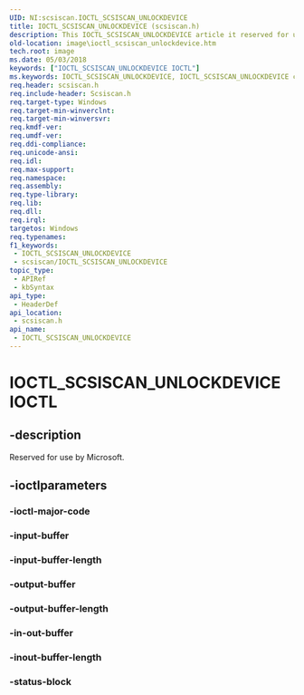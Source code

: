 ```yaml
---
UID: NI:scsiscan.IOCTL_SCSISCAN_UNLOCKDEVICE
title: IOCTL_SCSISCAN_UNLOCKDEVICE (scsiscan.h)
description: This IOCTL_SCSISCAN_UNLOCKDEVICE article it reserved for use by Microsoft.
old-location: image\ioctl_scsiscan_unlockdevice.htm
tech.root: image
ms.date: 05/03/2018
keywords: ["IOCTL_SCSISCAN_UNLOCKDEVICE IOCTL"]
ms.keywords: IOCTL_SCSISCAN_UNLOCKDEVICE, IOCTL_SCSISCAN_UNLOCKDEVICE control, IOCTL_SCSISCAN_UNLOCKDEVICE control code [Imaging Devices], image.ioctl_scsiscan_unlockdevice, scsiscan/IOCTL_SCSISCAN_UNLOCKDEVICE, stifnc_b3d77638-dbcf-41ae-90f9-50611e562590.xml
req.header: scsiscan.h
req.include-header: Scsiscan.h
req.target-type: Windows
req.target-min-winverclnt: 
req.target-min-winversvr: 
req.kmdf-ver: 
req.umdf-ver: 
req.ddi-compliance: 
req.unicode-ansi: 
req.idl: 
req.max-support: 
req.namespace: 
req.assembly: 
req.type-library: 
req.lib: 
req.dll: 
req.irql: 
targetos: Windows
req.typenames: 
f1_keywords:
 - IOCTL_SCSISCAN_UNLOCKDEVICE
 - scsiscan/IOCTL_SCSISCAN_UNLOCKDEVICE
topic_type:
 - APIRef
 - kbSyntax
api_type:
 - HeaderDef
api_location:
 - scsiscan.h
api_name:
 - IOCTL_SCSISCAN_UNLOCKDEVICE
---
```


# IOCTL_SCSISCAN_UNLOCKDEVICE IOCTL


## -description

Reserved for use by Microsoft.

## -ioctlparameters

### -ioctl-major-code

### -input-buffer

### -input-buffer-length

### -output-buffer

### -output-buffer-length

### -in-out-buffer

### -inout-buffer-length

### -status-block


